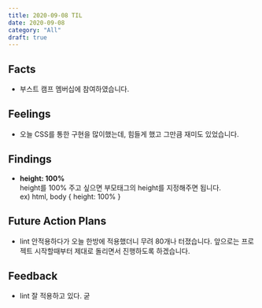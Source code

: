 ```yaml
---
title: 2020-09-08 TIL
date: 2020-09-08
category: "All"
draft: true
---
```


## Facts

- 부스트 캠프 멤버십에 참여하였습니다.

## Feelings

- 오늘 CSS를 통한 구현을 많이했는데, 힘들게 했고 그만큼 재미도 있었습니다.

## Findings

- **height: 100%**  
  height를 100% 주고 싶으면 부모태그의 height를 지정해주면 됩니다.  
  ex) html, body { height: 100% }

## Future Action Plans

- lint 안적용하다가 오늘 한방에 적용했더니 무려 80개나 터졌습니다. 앞으로는 프로젝트 시작할때부터 제대로 돌리면서 진행하도록 하겠습니다.

## Feedback

- lint 잘 적용하고 있다. 굳
